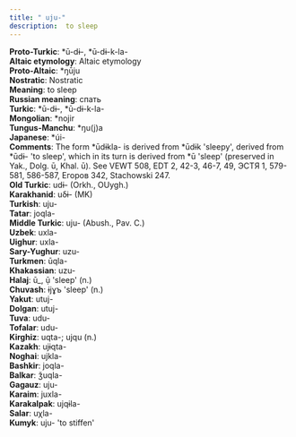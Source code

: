```yaml
---
title: " uju-"
description:  to sleep
---
```


<strong>Proto-Turkic</strong>:  *ū-dɨ-, *ū-dɨ-k-la-<br>
<strong>Altaic etymology</strong>:  Altaic etymology<br>
<strong> Proto-Altaic</strong>:  *ŋū́ju<br>
<strong>Nostratic</strong>:  Nostratic<br>
<strong>Meaning</strong>:  to sleep<br>
<strong>Russian meaning</strong>:  спать<br>
<strong>Turkic</strong>:  *ū-dɨ-, *ū-dɨ-k-la-<br>
<strong>Mongolian</strong>:  *nojir<br>
<strong>Tungus-Manchu</strong>:  *ŋu(j)a<br>
<strong>Japanese</strong>:  *úi-<br>
<strong>Comments</strong>:  The form *ūdɨkla- is derived from *ūdɨk 'sleepy', derived from *ūdɨ- 'to sleep', which in its turn is derived from *ū 'sleep' (preserved in Yak., Dolg. ū, Khal. ū). See VEWT 508, EDT 2, 42-3, 46-7, 49, ЭСТЯ 1, 579-581, 586-587, Егоров 342, Stachowski 247.<br>
<strong>Old Turkic</strong>:  udɨ- (Orkh., OUygh.)<br>
<strong>Karakhanid</strong>:  uδɨ- (MK)<br>
<strong>Turkish</strong>:  uju-<br>
<strong>Tatar</strong>:  joqla-<br>
<strong>Middle Turkic</strong>:  uju- (Abush., Pav. C.)<br>
<strong>Uzbek</strong>:  uxla-<br>
<strong>Uighur</strong>:  uxla-<br>
<strong>Sary-Yughur</strong>:  uzu-<br>
<strong>Turkmen</strong>:  ūqla-<br>
<strong>Khakassian</strong>:  uzu-<br>
<strong>Halaj</strong>:  ū_, ụ̄ 'sleep' (n.)<br>
<strong>Chuvash</strong>:  ɨjɣъ 'sleep' (n.)<br>
<strong>Yakut</strong>:  utuj-<br>
<strong>Dolgan</strong>:  utuj-<br>
<strong>Tuva</strong>:  udu-<br>
<strong>Tofalar</strong>:  udu-<br>
<strong>Kirghiz</strong>:  uqta-; ujqu (n.)<br>
<strong>Kazakh</strong>:  ujɨqta-<br>
<strong>Noghai</strong>:  ujkla-<br>
<strong>Bashkir</strong>:  joqla-<br>
<strong>Balkar</strong>:  ǯuqla-<br>
<strong>Gagauz</strong>:  uju-<br>
<strong>Karaim</strong>:  juxla-<br>
<strong>Karakalpak</strong>:  ujqɨla-<br>
<strong>Salar</strong>:  uχla-<br>
<strong>Kumyk</strong>:  uju- 'to stiffen'<br>


